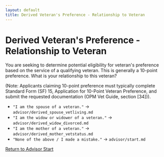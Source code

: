 ```yaml
---
layout: default
title: Derived Veteran's Preference - Relationship to Veteran
---
```


# Derived Veteran's Preference - Relationship to Veteran

You are seeking to determine potential eligibility for veteran's preference based on the service of a qualifying veteran. This is generally a 10-point preference. What is your relationship to this veteran?

(Note: Applicants claiming 10-point preference must typically complete Standard Form (SF) 15, Application for 10-Point Veteran Preference, and submit the requested documentation (OPM Vet Guide, section [34])).

*   `"I am the spouse of a veteran."` -> `advisor/derived_spouse_vetliving.md`
*   `"I am the widow or widower of a veteran."` -> `advisor/derived_widow_divorced.md`
*   `"I am the mother of a veteran."` -> `advisor/derived_mother_vetstatus.md`
*   `"None of the above / I made a mistake."` -> `advisor/start.md`

[Return to Advisor Start](./start.md)
